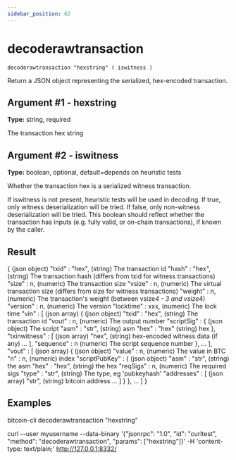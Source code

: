 ```yaml
---
sidebar_position: 62
---
```

# decoderawtransaction

`decoderawtransaction "hexstring" ( iswitness )`

Return a JSON object representing the serialized, hex-encoded transaction.

## Argument #1 - hexstring

**Type:** string, required

The transaction hex string

## Argument #2 - iswitness

**Type:** boolean, optional, default=depends on heuristic tests

Whether the transaction hex is a serialized witness transaction.

If iswitness is not present, heuristic tests will be used in decoding. If true, only witness deserialization will be tried. If false, only non-witness deserialization will be tried. This boolean should reflect whether the transaction has inputs (e.g. fully valid, or on-chain transactions), if known by the caller.

## Result

{                           (json object)
  "txid" : "hex",           (string) The transaction id
  "hash" : "hex",           (string) The transaction hash (differs from txid for witness transactions)
  "size" : n,               (numeric) The transaction size
  "vsize" : n,              (numeric) The virtual transaction size (differs from size for witness transactions)
  "weight" : n,             (numeric) The transaction's weight (between vsize*4 - 3 and vsize*4)
  "version" : n,            (numeric) The version
  "locktime" : xxx,         (numeric) The lock time
  "vin" : [                 (json array)
    {                       (json object)
      "txid" : "hex",       (string) The transaction id
      "vout" : n,           (numeric) The output number
      "scriptSig" : {       (json object) The script
        "asm" : "str",      (string) asm
        "hex" : "hex"       (string) hex
      },
      "txinwitness" : [     (json array)
        "hex",              (string) hex-encoded witness data (if any)
        ...
      ],
      "sequence" : n        (numeric) The script sequence number
    },
    ...
  ],
  "vout" : [                (json array)
    {                       (json object)
      "value" : n,          (numeric) The value in BTC
      "n" : n,              (numeric) index
      "scriptPubKey" : {    (json object)
        "asm" : "str",      (string) the asm
        "hex" : "hex",      (string) the hex
        "reqSigs" : n,      (numeric) The required sigs
        "type" : "str",     (string) The type, eg 'pubkeyhash'
        "addresses" : [     (json array)
          "str",            (string) bitcoin address
          ...
        ]
      }
    },
    ...
  ]
}

## Examples

bitcoin-cli decoderawtransaction "hexstring"

curl --user myusername --data-binary '{"jsonrpc": "1.0", "id": "curltest", "method": "decoderawtransaction", "params": ["hexstring"]}' -H 'content-type: text/plain;' http://127.0.0.1:8332/